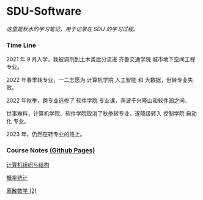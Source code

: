 # SDU-Software

*这里是秋水的学习笔记，用于记录在 SDU 的学习过程。*

### Time Line

2021 年 9 月入学，我被调剂到土木类后分流进 齐鲁交通学院 城市地下空间工程 专业。

2022 年春季转专业，一二志愿为 计算机学院 人工智能 和 大数据，但转专业失败。

2022 年秋季，跨专业选修了 软件学院 专业课，奔波于兴隆山和软件园之间。

世事难料，计算机学院、软件学院取消了秋季转专业，遂降级转入 控制学院 自动化 专业。

2023 年，仍然在转专业的路上。

### Course Notes  [(Github Pages)](https://akisui.github.io/SDU-Software/)

[计算机组织与结构](计算机组织与结构/note.html)

[概率统计](概率统计/note.html)

[离散数学 (2)](离散数学(2)/notes.html)

